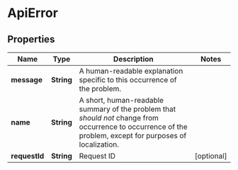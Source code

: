 
# ApiError

## Properties
Name | Type | Description | Notes
------------ | ------------- | ------------- | -------------
**message** | **String** | A human-readable explanation specific to this occurrence of the problem. | 
**name** | **String** | A short, human-readable summary of the problem that *should not* change from occurrence to occurrence of the problem, except for purposes of localization. | 
**requestId** | **String** | Request ID |  [optional]



